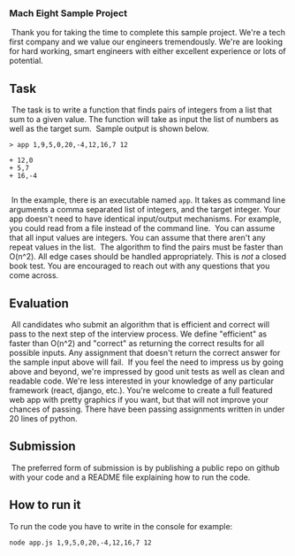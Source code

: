 ### Mach Eight Sample Project
​
Thank you for taking the time to complete this sample project. We're a tech
first company and we value our engineers tremendously. We're are looking for
hard working, smart engineers with either excellent experience or lots of
potential.
​
​
## Task
​
The task is to write a function that finds pairs of integers from a list that
sum to a given value. The function will take as input the list of numbers as
well as the target sum.
​
Sample output is shown below.
```
> app 1,9,5,0,20,-4,12,16,7 12
​
+ 12,0
+ 5,7
+ 16,-4
​
```
​
In the example, there is an executable named `app`. It takes as command line
arguments a comma separated list of integers, and the target integer. Your app
doesn't need to have identical input/output mechanisms. For example, you could
read from a file instead of the command line.
​
You can assume that all input values are integers. You can assume that there aren't
any repeat values in the list.
​
The algorithm to find the pairs must be faster than O(n^2). All edge cases
should be handled appropriately. This is _not_ a closed book test. You are
encouraged to reach out with any questions that you come across.
​
## Evaluation
​
All candidates who submit an algorithm that is efficient and correct will pass
to the next step of the interview process. We define "efficient" as faster than
O(n^2) and "correct" as returning the correct results for all possible inputs.
Any assignment that doesn't return the correct answer for the sample input
above will fail.
​
If you feel the need to impress us by going above and beyond, we're impressed
by good unit tests as well as clean and readable code. We're less interested in
your knowledge of any particular framework (react, django, etc.). You're
welcome to create a full featured web app with pretty graphics if you want, but
that will not improve your chances of passing. There have been passing
assignments written in under 20 lines of python.
​
​
## Submission
​
The preferred form of submission is by publishing a public repo on github with
your code and a README file explaining how to run the code.

## How to run it

To run the code you have to write in the console for example:

	node app.js 1,9,5,0,20,-4,12,16,7 12